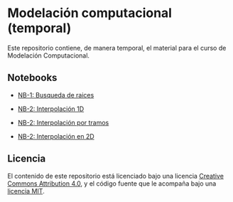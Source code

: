 # Modelación computacional (temporal)

Este repositorio contiene, de manera temporal, el material para el curso de Modelación Computacional.

## Notebooks

- [NB-1: Busqueda de raices](<https://bit.ly/33728fe>)

- [NB-2: Interpolación 1D](<https://bit.ly/2SYSPcq>)

- [NB-2: Interpolación por tramos](<https://bit.ly/2KoHMW4>)

- [NB-2: Interpolación en 2D](<https://bit.ly/2OG8MWx>)


## Licencia

El contenido de este repositorio está licenciado bajo una licencia
[Creative Commons Attribution 4.0](http://choosealicense.com/licenses/cc-by-4.0/),
y el código fuente que le acompaña bajo una
[licencia MIT](https://opensource.org/licenses/mit-license.php).
